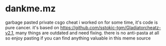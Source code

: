 # dankme.mz
garbage pasted private csgo cheat i worked on for some time, it's code is pure cancer.
it's based on https://github.com/sstokic-tgm/Gladiatorcheatz-v2.1, many things are outdated and need fixing.
there is no anti-pasta at all so enjoy pasting if you can find anything valuable in this meme source
